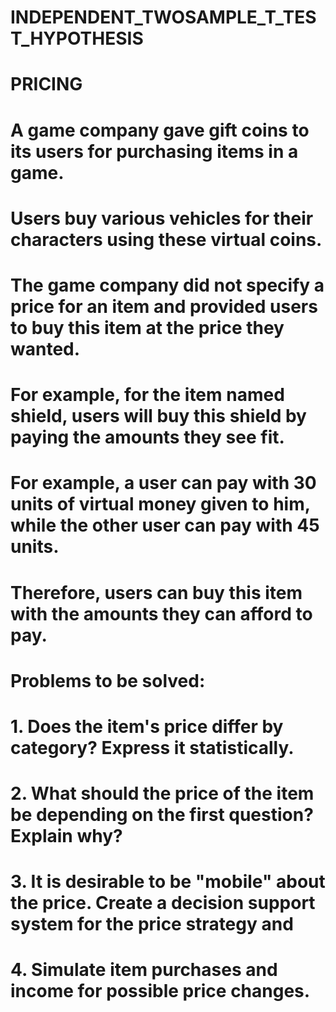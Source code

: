 # INDEPENDENT_TWOSAMPLE_T_TEST_HYPOTHESIS

# PRICING
# A game company gave gift coins to its users for purchasing items in a game.
# Users buy various vehicles for their characters using these virtual coins.
# The game company did not specify a price for an item and provided users to buy this item at the price they wanted.
# For example, for the item named shield, users will buy this shield by paying the amounts they see fit.
# For example, a user can pay with 30 units of virtual money given to him, while the other user can pay with 45 units.
# Therefore, users can buy this item with the amounts they can afford to pay.

# Problems to be solved:
# 1. Does the item's price differ by category? Express it statistically.
# 2. What should the price of the item be depending on the first question? Explain why?
# 3. It is desirable to be "mobile" about the price. Create a decision support system for the price strategy and
# 4. Simulate item purchases and income for possible price changes.

